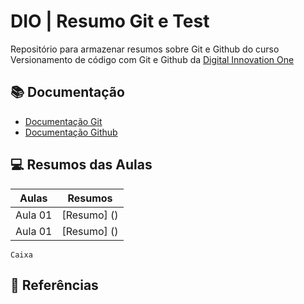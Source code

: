 
# DIO | Resumo Git e Test


Repositório para armazenar resumos sobre Git e Github do curso Versionamento de código com Git e Github da [Digital Innovation One](https://www.dio.me/)

## 📚 Documentação
- [Documentação Git](https://git-scm.com/doc)
- [Documentação Github](https://docs.github.com/)

## 💻 Resumos das Aulas

| Aulas | Resumos|
|-|-|
| Aula 01 | [Resumo] ()|
| Aula 01 | [Resumo] ()|


```
Caixa 
```

## 🔎 Referências
